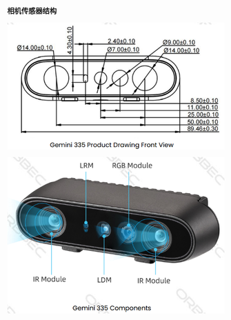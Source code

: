 ### 相机传感器结构

![相机模块结构图](../image/application_guide/image3.png)

![相机传感器布局](../image/application_guide/image1.png)

